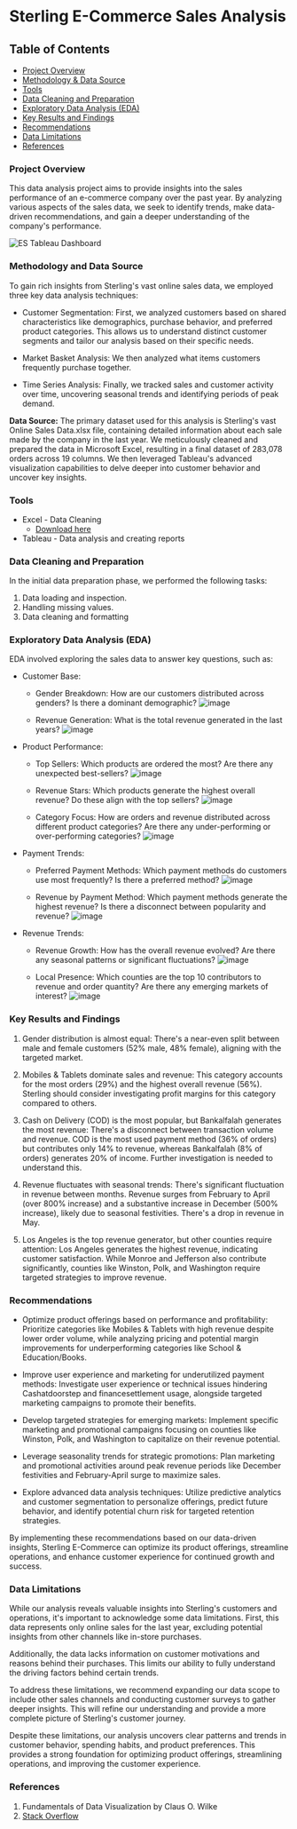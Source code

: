 # Sterling E-Commerce Sales Analysis

## Table of Contents

- [Project Overview](#project-overview)
- [Methodology & Data Source](#methodology-and-data-source)
- [Tools](#tools)
- [Data Cleaning and Preparation](#data-cleaning-and-preparation)
- [Exploratory Data Analysis (EDA)](#exploratory-data-analysis-eda)
- [Key Results and Findings](#key-results-and-findings)
- [Recommendations](#recommendations)
- [Data Limitations](#data-limitations)
- [References](#references)
 
### Project Overview

This data analysis project aims to provide insights into the sales performance of an e-commerce company over the past year. By analyzing various aspects of the sales data, we seek to identify trends, make data-driven recommendations, and gain a deeper understanding of the company's performance.

![ES Tableau Dashboard](https://github.com/GogoHarry/Sterling-E-Commerce/assets/82883963/56f06b27-0475-4e5a-a281-bcd1c006989f)


### Methodology and Data Source
To gain rich insights from Sterling's vast online sales data, we employed three key data analysis techniques:

- Customer Segmentation: First, we analyzed customers based on shared characteristics like demographics, purchase behavior, and preferred product categories. This allows us to understand distinct customer segments and tailor our analysis based on their specific needs.
- Market Basket Analysis: We then analyzed what items customers frequently purchase together.

- Time Series Analysis: Finally, we tracked sales and customer activity over time, uncovering seasonal trends and identifying periods of peak demand.

**Data Source:**  The primary dataset used for this analysis is Sterling's vast Online Sales Data.xlsx file, containing detailed information about each sale made by the company in the last year.
We meticulously cleaned and prepared the data in Microsoft Excel, resulting in a final dataset of 283,078 orders across 19 columns. We then leveraged Tableau's advanced visualization capabilities to delve deeper into customer behavior and uncover key insights.

### Tools

- Excel - Data Cleaning
  - [Download here](https://microsoft.com)
- Tableau - Data analysis and creating reports

### Data Cleaning and Preparation

In the initial data preparation phase, we performed the following tasks:
1. Data loading and inspection.
2. Handling missing values.
3. Data cleaning and formatting

### Exploratory Data Analysis (EDA)

EDA involved exploring the sales data to answer key questions, such as:

- Customer Base:
  - Gender Breakdown: How are our customers distributed across genders? Is there a dominant demographic?
    ![image](https://github.com/GogoHarry/Sterling-E-Commerce/assets/82883963/8beaabc1-f22b-4e10-8ee0-b25135c57b86)
    

  - Revenue Generation: What is the total revenue generated in the last years?
    ![image](https://github.com/GogoHarry/Sterling-E-Commerce/assets/82883963/38ac3e7d-d774-43eb-ad02-589d74903f0b)


    
- Product Performance:
  - Top Sellers: Which products are ordered the most? Are there any unexpected best-sellers?
    ![image](https://github.com/GogoHarry/Sterling-E-Commerce/assets/82883963/7e4b07f8-8441-44d6-b119-638c8a317db9)


  - Revenue Stars: Which products generate the highest overall revenue? Do these align with the top sellers?
    ![image](https://github.com/GogoHarry/Sterling-E-Commerce/assets/82883963/e061d231-e382-4367-a1dc-9bae03953315)

    
  - Category Focus: How are orders and revenue distributed across different product categories? Are there any under-performing or over-performing categories?
    ![image](https://github.com/GogoHarry/Sterling-E-Commerce/assets/82883963/546a9b04-ae2b-42ac-8fc8-82138ef7520e)


- Payment Trends:
  - Preferred Payment Methods: Which payment methods do customers use most frequently? Is there a preferred method?
    ![image](https://github.com/GogoHarry/Sterling-E-Commerce/assets/82883963/8034e28d-e3ab-46bf-a844-b38fe1e39eb0)
    

  - Revenue by Payment Method: Which payment methods generate the highest revenue? Is there a disconnect between popularity and revenue?
    ![image](https://github.com/GogoHarry/Sterling-E-Commerce/assets/82883963/6ffee40c-d7c3-46bd-b21f-fa1928a14bbc)


- Revenue Trends:
  - Revenue Growth: How has the overall revenue evolved? Are there any seasonal patterns or significant fluctuations?
    ![image](https://github.com/GogoHarry/Sterling-E-Commerce/assets/82883963/b546da0f-8343-4f23-a28d-bfe747cacf20)
    

  - Local Presence: Which counties are the top 10 contributors to revenue and order quantity? Are there any emerging markets of interest?
    ![image](https://github.com/GogoHarry/Sterling-E-Commerce/assets/82883963/6130e9b9-c387-4464-a846-cdb2e0cbab42)
 


### Key Results and Findings
1. Gender distribution is almost equal: There's a near-even split between male and female customers (52% male, 48% female), aligning with the targeted market.

2. Mobiles & Tablets dominate sales and revenue: This category accounts for the most orders (29%) and the highest overall revenue (56%). Sterling should consider investigating profit margins for this category compared to others.

3. Cash on Delivery (COD) is the most popular, but Bankalfalah generates the most revenue: There's a disconnect between transaction volume and revenue. COD is the most used payment method (36% of orders) but contributes only 14% to revenue, whereas Bankalfalah (8% of orders) generates 20% of income. Further investigation is needed to understand this.

4. Revenue fluctuates with seasonal trends: There's significant fluctuation in revenue between months. Revenue surges from February to April (over 800% increase) and a substantive increase in December (500% increase), likely due to seasonal festivities. There's a drop in revenue in May.

5. Los Angeles is the top revenue generator, but other counties require attention: Los Angeles generates the highest revenue, indicating customer satisfaction. While Monroe and Jefferson also contribute significantly, counties like Winston, Polk, and Washington require targeted strategies to improve revenue.

### Recommendations

- Optimize product offerings based on performance and profitability: Prioritize categories like Mobiles & Tablets with high revenue despite lower order volume, while analyzing pricing and potential margin improvements for underperforming categories like School & Education/Books.

- Improve user experience and marketing for underutilized payment methods: Investigate user experience or technical issues hindering Cashatdoorstep and financesettlement usage, alongside targeted marketing campaigns to promote their benefits.

- Develop targeted strategies for emerging markets: Implement specific marketing and promotional campaigns focusing on counties like Winston, Polk, and Washington to capitalize on their revenue potential.

- Leverage seasonality trends for strategic promotions: Plan marketing and promotional activities around peak revenue periods like December festivities and February-April surge to maximize sales.

- Explore advanced data analysis techniques: Utilize predictive analytics and customer segmentation to personalize offerings, predict future behavior, and identify potential churn risk for targeted retention strategies.

By implementing these recommendations based on our data-driven insights, Sterling E-Commerce can optimize its product offerings, streamline operations, and enhance customer experience for continued growth and success.

### Data Limitations

While our analysis reveals valuable insights into Sterling's customers and operations, it's important to acknowledge some data limitations. First, this data represents only online sales for the last year, excluding potential insights from other channels like in-store purchases.

Additionally, the data lacks information on customer motivations and reasons behind their purchases. This limits our ability to fully understand the driving factors behind certain trends.

To address these limitations, we recommend expanding our data scope to include other sales channels and conducting customer surveys to gather deeper insights. This will refine our understanding and provide a more complete picture of Sterling's customer journey.

Despite these limitations, our analysis uncovers clear patterns and trends in customer behavior, spending habits, and product preferences. This provides a strong foundation for optimizing product offerings, streamlining operations, and improving the customer experience.

### References
1. Fundamentals of Data Visualization  by Claus O. Wilke
2. [Stack Overflow](https://stackoverflow.com)

